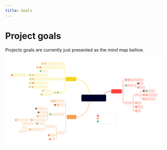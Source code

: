```yaml
---
title: Goals
---
```


# Project goals

Projects goals are currently just presented as the mind map bellow.

![](/img/goals.svg)
